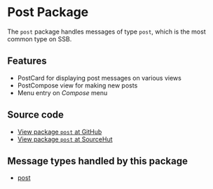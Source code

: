 # Post Package

The `post` package handles messages of type `post`, which is the most common type on SSB.

## Features

* PostCard for displaying post messages on various views
* PostCompose view for making new posts
* Menu entry on _Compose_ menu

## Source code
* [View package `post` at GitHub](https://github.com/soapdog/patchfox/blob/master/src/packages/post) 
* [View package `post` at SourceHut](https://git.sr.ht/~soapdog/patchfox/tree/master/item/src/packages/post)

## Message types handled by this package

* [post](/message_types/post)
